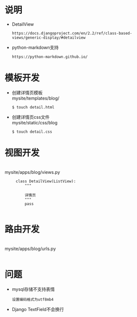 # 说明
  - DetailView
    ``` 
    https://docs.djangoproject.com/en/2.2/ref/class-based-views/generic-display/#detailview
    ```
  - python-markdown支持
    ``` 
    https://python-markdown.github.io/
    ```
# 模板开发
  - 创建详情页模板
    <br/>mysite/templates/blog/
    ``` 
    $ touch detail.html
    ```
  - 创建详情页css文件
    <br/>mysite/static/css/blog
    ``` 
    $ touch detail.css
    ```
# 视图开发
  <br/>mysite/apps/blog/views.py
   ``` 
        class DetailView(ListView):
            """
            
            详情页
            """
            pass
      
   ```
# 路由开发
  <br/>mysite/apps/blog/urls.py
  ``` 
  
  ```
# 问题
  - mysql存储不支持表情
    ``` 
    设置编码格式为utf8mb4
    ```
  - Django TextField不会换行
    ``` 
    
    ```
